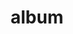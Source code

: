 ---
layout: album
resource: facebook
title: "album"
description: "masonry"
active: gallery
header-img: "img/gallery-bg.jpg"
album-title: "my 9th album"
images:
  - image_path: HQT/VayNganCS_n (5)/885481850291073_453997080_885481846957740_8127720833947885448_n.jpg
  - image_path: HQT/VayNganCS_n (5)/885482113624380_453791884_885482110291047_2080060450067604982_n.jpg
  - image_path: HQT/VayNganCS_n (5)/885482270291031_453513612_885482266957698_6550993972414379216_n.jpg
  - image_path: HQT/VayNganCS_n (5)/886103956895529_454006401_886104826895442_308756601986580368_n.jpg
  - image_path: HQT/VayNganCS_n (5)/886103973562194_454053029_886104846895440_1457252817334659122_n.jpg
  - image_path: HQT/VayNganCS_n (5)/886104003562191_454069501_886104863562105_7846966354779065850_n.jpg
  - image_path: HQT/VayNganCS_n (5)/890992363073355_455004861_890993353073256_6951998109323492458_n.jpg
  - image_path: HQT/VayNganCS_n (5)/890992546406670_454884977_890993546406570_1595908904808048751_n.jpg
  - image_path: HQT/VayNganCS_n (5)/927923436046914_462114702_927923439380247_4536020954310357076_n.jpg
  - image_path: HQT/VayNganCS_n (5)/927923539380237_461990791_927923546046903_927097383862227693_n.jpg
  - image_path: HQT/VayNganCS_n (5)/927923582713566_461972002_927923586046899_5516128424204040749_n.jpg
---
